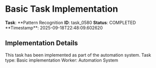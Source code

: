 # Basic Task Implementation

**Task**: **Pattern Recognition
**ID**: task_0580
**Status**: COMPLETED
**Timestamp\*\*: 2025-09-18T22:48:09.602620

## Implementation Details

This task has been implemented as part of the automation system.
Task type: Basic implementation
Worker: Automation System
